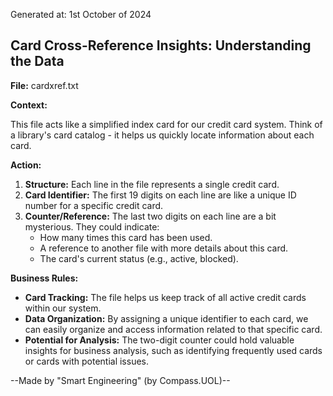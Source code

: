 Generated at: 1st October of 2024

##  Card Cross-Reference Insights: Understanding the Data

**File:**  cardxref.txt

**Context:**

This file acts like a simplified index card for our credit card system.  Think of a library's card catalog - it helps us quickly locate information about each card.

**Action:**

1. **Structure:** Each line in the file represents a single credit card.
2. **Card Identifier:** The first 19 digits on each line are like a unique ID number for a specific credit card. 
3. **Counter/Reference:** The last two digits on each line are a bit mysterious. They could indicate:
    *  How many times this card has been used.
    *  A reference to another file with more details about this card.
    *  The card's current status (e.g., active, blocked). 

**Business Rules:**

* **Card Tracking:** The file helps us keep track of all active credit cards within our system.
* **Data Organization:**  By assigning a unique identifier to each card, we can easily organize and access information related to that specific card.
* **Potential for Analysis:** The two-digit counter could hold valuable insights for business analysis, such as identifying frequently used cards or cards with potential issues.

--Made by "Smart Engineering" (by Compass.UOL)--
